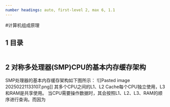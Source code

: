```yaml
---
number headings: auto, first-level 2, max 6, 1.1
---
```

#计算机组成原理 

## 1 目录

```toc
```

## 2 对称多处理器(SMP)CPU的基本内存缓存架构

SMP处理器的基本内存缓存架构如下图所示：
	![[Pasted image 20250221133107.png]]
其多个CPU之间的L1、L2 Cache每个CPU独立使用，L3和RAM是共享使用。
当CPU需要操作数据时，其会按照L1、L2、L3、RAM的顺序进行查询。而因为
